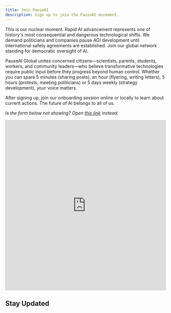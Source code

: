 ```yaml
---
title: Join PauseAI
description: Sign up to join the PauseAI movement.
---
```


This is our nuclear moment.
Rapid AI advancement represents one of history's most consequential and dangerous technological shifts.
We demand politicians and companies pause AGI development until international safety agreements are established.
Join our global network standing for democratic oversight of AI.

PauseAI Global unites concerned citizens—scientists, parents, students, workers, and community leaders—who believe transformative technologies require public input before they progress beyond human control.
Whether you can spare 5 minutes (sharing posts), an hour (flyering, writing letters), 5 hours (protests, meeting politicians) or 5 days weekly (strategy development), your voice matters.

After signing up, join our onboarding session online or locally to learn about current actions.
The future of AI belongs to all of us.

_Is the form below not showing? Open [this link](https://airtable.com/embed/appWPTGqZmUcs3NWu/pag7ztLh27Omj5s2n/form) instead._

<iframe class="airtable-embed" src="https://airtable.com/embed/appWPTGqZmUcs3NWu/pag7ztLh27Omj5s2n/form" frameborder="0" onmousewheel="" width="100%" height="533" style="background: transparent; border: 1px solid #ccc;"></iframe>

<script>
import NewsletterSignup from '$lib/components/NewsletterSignup.svelte';
</script>

## Stay Updated

<NewsletterSignup />
